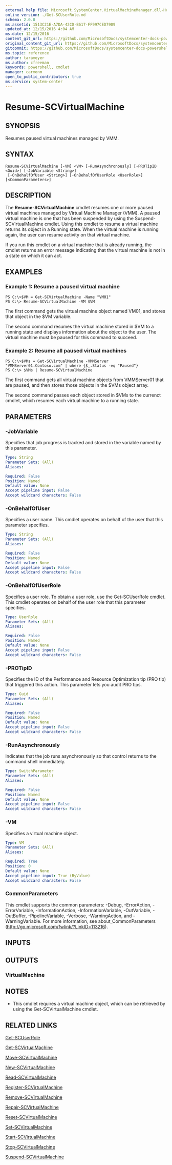 ```yaml
---
external help file: Microsoft.SystemCenter.VirtualMachineManager.dll-Help.xml
online version: ./Get-SCUserRole.md
schema: 2.0.0
ms.assetid: 1513C21E-A7DA-42CD-B617-FF997CED7909
updated_at: 12/15/2016 4:04 AM
ms.date: 12/15/2016
content_git_url: https://github.com/MicrosoftDocs/systemcenter-docs-powershell/blob/master/systemcenter-cmdlets/SystemCenter2016/VirtualMachineManager/vlatest/Resume-SCVirtualMachine.md
original_content_git_url: https://github.com/MicrosoftDocs/systemcenter-docs-powershell/blob/master/systemcenter-cmdlets/SystemCenter2016/VirtualMachineManager/vlatest/Resume-SCVirtualMachine.md
gitcommit: https://github.com/MicrosoftDocs/systemcenter-docs-powershell/blob/7df4508c7b907a214e6a8eca76037b06065ef078/systemcenter-cmdlets/SystemCenter2016/VirtualMachineManager/vlatest/Resume-SCVirtualMachine.md
ms.topic: reference
author: tarameyer
ms.author: cfreeman
keywords: powershell, cmdlet
manager: carmonm
open_to_public_contributors: true
ms.service: system-center
---
```


# Resume-SCVirtualMachine

## SYNOPSIS
Resumes paused virtual machines managed by VMM.

## SYNTAX

```
Resume-SCVirtualMachine [-VM] <VM> [-RunAsynchronously] [-PROTipID <Guid>] [-JobVariable <String>]
 [-OnBehalfOfUser <String>] [-OnBehalfOfUserRole <UserRole>] [<CommonParameters>]
```

## DESCRIPTION
The **Resume-SCVirtualMachine** cmdlet resumes one or more paused virtual machines managed by Virtual Machine Manager (VMM).
A paused virtual machine is one that has been suspended by using the Suspend-SCVirtualMachine cmdlet.
Using this  cmdlet to resume a virtual machine returns its object in a Running state.
When the virtual machine is running again, the user can resume activity on that virtual machine.

If you run this cmdlet on a virtual machine that is already running, the cmdlet returns an error message indicating that the virtual machine is not in a state on which it can act.

## EXAMPLES

### Example 1: Resume a paused virtual machine
```
PS C:\>$VM = Get-SCVirtualMachine -Name "VM01"
PS C:\> Resume-SCVirtualMachine -VM $VM
```

The first command gets the virtual machine object named VM01, and stores that object in the $VM variable.

The second command resumes the virtual machine stored in $VM to a running state and displays information about the object to the user.
The virtual machine must be paused for this command to succeed.

### Example 2: Resume all paused virtual machines
```
PS C:\>$VMs = Get-SCVirtualMachine -VMMServer "VMMServer01.Contoso.com" | where {$_.Status -eq "Paused"}
PS C:\> $VMs | Resume-SCVirtualMachine
```

The first command gets all virtual machine objects from VMMServer01 that are paused, and then stores those objects in the $VMs object array.

The second command passes each object stored in $VMs to the currenct cmdlet, which resumes each virtual machine to a running state.

## PARAMETERS

### -JobVariable
Specifies that job progress is tracked and stored in the variable named by this parameter.

```yaml
Type: String
Parameter Sets: (All)
Aliases: 

Required: False
Position: Named
Default value: None
Accept pipeline input: False
Accept wildcard characters: False
```

### -OnBehalfOfUser
Specifies a user name.
This cmdlet operates on behalf of the user that this parameter specifies.

```yaml
Type: String
Parameter Sets: (All)
Aliases: 

Required: False
Position: Named
Default value: None
Accept pipeline input: False
Accept wildcard characters: False
```

### -OnBehalfOfUserRole
Specifies a user role.
To obtain a user role, use the Get-SCUserRole cmdlet.
This cmdlet operates on behalf of the user role that this parameter specifies.

```yaml
Type: UserRole
Parameter Sets: (All)
Aliases: 

Required: False
Position: Named
Default value: None
Accept pipeline input: False
Accept wildcard characters: False
```

### -PROTipID
Specifies the ID of the Performance and Resource Optimization tip (PRO tip) that triggered this action.
This parameter lets you audit PRO tips.

```yaml
Type: Guid
Parameter Sets: (All)
Aliases: 

Required: False
Position: Named
Default value: None
Accept pipeline input: False
Accept wildcard characters: False
```

### -RunAsynchronously
Indicates that the job runs asynchronously so that control returns to the command shell immediately.

```yaml
Type: SwitchParameter
Parameter Sets: (All)
Aliases: 

Required: False
Position: Named
Default value: None
Accept pipeline input: False
Accept wildcard characters: False
```

### -VM
Specifies a virtual machine object.

```yaml
Type: VM
Parameter Sets: (All)
Aliases: 

Required: True
Position: 0
Default value: None
Accept pipeline input: True (ByValue)
Accept wildcard characters: False
```

### CommonParameters
This cmdlet supports the common parameters: -Debug, -ErrorAction, -ErrorVariable, -InformationAction, -InformationVariable, -OutVariable, -OutBuffer, -PipelineVariable, -Verbose, -WarningAction, and -WarningVariable. For more information, see about_CommonParameters (http://go.microsoft.com/fwlink/?LinkID=113216).

## INPUTS

## OUTPUTS

### VirtualMachine

## NOTES
* This cmdlet requires a virtual machine object, which can be retrieved by using the Get-SCVirtualMachine cmdlet.

## RELATED LINKS

[Get-SCUserRole](xref:SystemCenter2016/VirtualMachineManager/vlatest/Get-SCUserRole.md)

[Get-SCVirtualMachine](xref:SystemCenter2016/VirtualMachineManager/vlatest/Get-SCVirtualMachine.md)

[Move-SCVirtualMachine](xref:SystemCenter2016/VirtualMachineManager/vlatest/Move-SCVirtualMachine.md)

[New-SCVirtualMachine](xref:SystemCenter2016/VirtualMachineManager/vlatest/New-SCVirtualMachine.md)

[Read-SCVirtualMachine](xref:SystemCenter2016/VirtualMachineManager/vlatest/Read-SCVirtualMachine.md)

[Register-SCVirtualMachine](xref:SystemCenter2016/VirtualMachineManager/vlatest/Register-SCVirtualMachine.md)

[Remove-SCVirtualMachine](xref:SystemCenter2016/VirtualMachineManager/vlatest/Remove-SCVirtualMachine.md)

[Repair-SCVirtualMachine](xref:SystemCenter2016/VirtualMachineManager/vlatest/Repair-SCVirtualMachine.md)

[Reset-SCVirtualMachine](xref:SystemCenter2016/VirtualMachineManager/vlatest/Reset-SCVirtualMachine.md)

[Set-SCVirtualMachine](xref:SystemCenter2016/VirtualMachineManager/vlatest/Set-SCVirtualMachine.md)

[Start-SCVirtualMachine](xref:SystemCenter2016/VirtualMachineManager/vlatest/Start-SCVirtualMachine.md)

[Stop-SCVirtualMachine](xref:SystemCenter2016/VirtualMachineManager/vlatest/Stop-SCVirtualMachine.md)

[Suspend-SCVirtualMachine](xref:SystemCenter2016/VirtualMachineManager/vlatest/Suspend-SCVirtualMachine.md)

